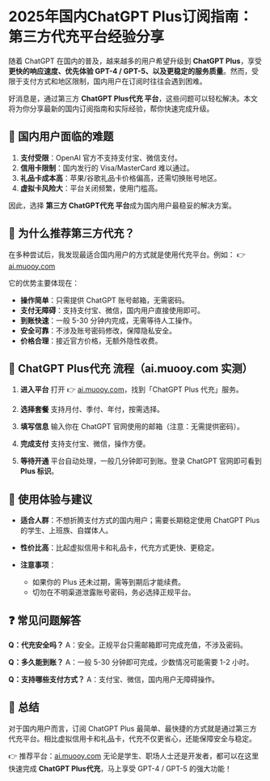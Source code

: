 # 2025年国内ChatGPT Plus订阅指南：第三方代充平台经验分享

随着 ChatGPT 在国内的普及，越来越多的用户希望升级到 **ChatGPT Plus**，享受 **更快的响应速度、优先体验 GPT-4 / GPT-5、以及更稳定的服务质量**。然而，受限于支付方式和地区限制，国内用户在订阅时往往会遇到困难。

好消息是，通过第三方 **ChatGPT Plus代充 平台**，这些问题可以轻松解决。本文将为你分享最新的国内订阅指南和实际经验，帮你快速完成升级。

## 🚧 国内用户面临的难题

1. **支付受限**：OpenAI 官方不支持支付宝、微信支付。
2. **信用卡限制**：国内发行的 Visa/MasterCard 难以通过。
3. **礼品卡成本高**：苹果/谷歌礼品卡价格偏高，还需切换账号地区。
4. **虚拟卡风险大**：平台关闭频繁，使用门槛高。

因此，选择 **第三方 ChatGPT代充 平台**成为国内用户最稳妥的解决方案。



## 🌟 为什么推荐第三方代充？

在多种尝试后，我发现最适合国内用户的方式就是使用代充平台。例如：
👉 [ai.muooy.com](https://ai.muooy.com)

它的优势主要体现在：

* **操作简单**：只需提供 ChatGPT 账号邮箱，无需密码。
* **支付无障碍**：支持支付宝、微信，国内用户直接使用即可。
* **到账快速**：一般 5-30 分钟内完成，无需等待人工操作。
* **安全可靠**：不涉及账号密码修改，保障隐私安全。
* **价格合理**：接近官方价格，无额外隐性收费。



## 🔑 ChatGPT Plus代充 流程（ai.muooy.com 实测）

1. **进入平台**
   打开 👉 [ai.muooy.com](https://ai.muooy.com)，找到「ChatGPT Plus 代充」服务。

2. **选择套餐**
   支持月付、季付、年付，按需选择。

3. **填写信息**
   输入你在 ChatGPT 官网使用的邮箱（注意：无需提供密码）。

4. **完成支付**
   支持支付宝、微信，操作方便。

5. **等待开通**
   平台自动处理，一般几分钟即可到账。登录 ChatGPT 官网即可看到 **Plus 标识**。



## 📝 使用体验与建议

* **适合人群**：不想折腾支付方式的国内用户；需要长期稳定使用 ChatGPT Plus 的学生、上班族、自媒体人。
* **性价比高**：比起虚拟信用卡和礼品卡，代充方式更快、更稳定。
* **注意事项**：

  * 如果你的 Plus 还未过期，需等到期后才能续费。
  * 切勿在不明渠道泄露账号密码，务必选择正规平台。



## ❓ 常见问题解答

**Q：代充安全吗？**
A：安全。正规平台只需邮箱即可完成充值，不涉及密码。

**Q：多久能到账？**
A：一般 5-30 分钟即可完成，少数情况可能需要 1-2 小时。

**Q：支持哪些支付方式？**
A：支付宝、微信，国内用户无障碍操作。



## 🎯 总结

对于国内用户而言，订阅 ChatGPT Plus 最简单、最快捷的方式就是通过第三方代充平台。相比虚拟信用卡和礼品卡，代充不仅更省心，还能保障安全与稳定。

👉 推荐平台：[ai.muooy.com](https://ai.muooy.com)
无论是学生、职场人士还是开发者，都可以在这里快速完成 **ChatGPT Plus代充**，马上享受 GPT-4 / GPT-5 的强大功能！

